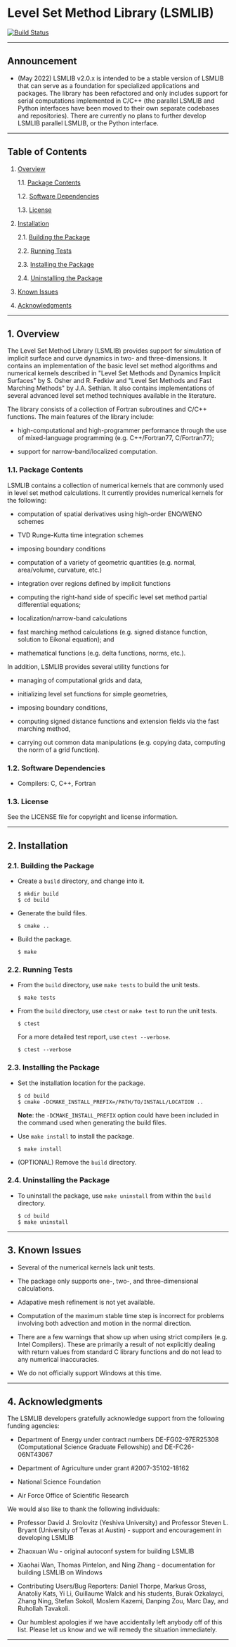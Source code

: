 Level Set Method Library (LSMLIB)
=================================

[------------------------------------ BADGES: BEGIN ------------------------------------]: #

[![Build Status](https://github.com/velexi-research/LSMLIB/actions/workflows/CI.yml/badge.svg)](https://github.com/velexi-research/LSMLIB/actions/workflows/CI.yml)

[------------------------------------- BADGES: END -------------------------------------]: #

-------------------------------------------------------------------------------------------

## Announcement

* (May 2022) LSMLIB v2.0.x is intended to be a stable version of LSMLIB that can serve as
  a foundation for specialized applications and packages. The library has been refactored
  and only includes support for serial computations implemented in C/C++ (the parallel
  LSMLIB and Python interfaces have been moved to their own separate codebases and
  repositories). There are currently no plans to further develop LSMLIB parallel LSMLIB,
  or the Python interface.

-------------------------------------------------------------------------------------------

Table of Contents
-----------------

1. [Overview][#1]

   1.1. [Package Contents][#1.1]

   1.2. [Software Dependencies][#1.2]

   1.3. [License][#1.3]

2. [Installation][#2]

   2.1. [Building the Package][#2.1]

   2.2. [Running Tests][#2.2]

   2.3. [Installing the Package][#2.3]

   2.4. [Uninstalling the Package][#2.4]

3. [Known Issues][#3]

4. [Acknowledgments][#4]

-------------------------------------------------------------------------------------------

## 1. Overview

The Level Set Method Library (LSMLIB) provides support for simulation of implicit surface
and curve dynamics in two- and three-dimensions. It contains an implementation of the
basic level set method algorithms and numerical kernels described in "Level Set Methods
and Dynamics Implicit Surfaces" by S. Osher and R. Fedkiw and "Level Set Methods and Fast
Marching Methods" by J.A. Sethian. It also contains implementations of several advanced
level set method techniques available in the literature.

The library consists of a collection of Fortran subroutines and C/C++ functions.  The main
features of the library include:

* high-computational and high-programmer performance through the use of mixed-language
  programming (e.g. C++/Fortran77, C/Fortran77);

* support for narrow-band/localized computation.

### 1.1. Package Contents

LSMLIB contains a collection of numerical kernels that are commonly used in level set
method calculations. It currently provides numerical kernels for the following:

* computation of spatial derivatives using high-order ENO/WENO schemes

* TVD Runge-Kutta time integration schemes

* imposing boundary conditions

* computation of a variety of geometric quantities (e.g. normal, area/volume, curvature,
  etc.)

* integration over regions defined by implicit functions

* computing the right-hand side of specific level set method partial differential
  equations;

* localization/narrow-band calculations

* fast marching method calculations (e.g. signed distance function, solution to Eikonal
  equation); and

* mathematical functions (e.g. delta functions, norms, etc.).

In addition, LSMLIB provides several utility functions for

* managing of computational grids and data,

* initializing level set functions for simple geometries,

* imposing boundary conditions,

* computing signed distance functions and extension fields via the fast marching method,

* carrying out common data manipulations (e.g. copying data, computing the norm of a grid
  function).

### 1.2. Software Dependencies

* Compilers: C, C++, Fortran

### 1.3. License

See the LICENSE file for copyright and license information.

-------------------------------------------------------------------------------------------

## 2. Installation

### 2.1. Building the Package

* Create a `build` directory, and change into it.

  ```shell
  $ mkdir build
  $ cd build
  ```

* Generate the build files.

  ```shell
  $ cmake ..
  ```

* Build the package.

  ```shell
  $ make
  ```

### 2.2. Running Tests

* From the `build` directory, use `make tests` to build the unit tests.

  ```shell
  $ make tests
  ```

* From the `build` directory, use `ctest` or `make test` to run the unit tests.

  ```shell
  $ ctest
  ```

  For a more detailed test report, use `ctest --verbose`.

  ```shell
  $ ctest --verbose
  ```

### 2.3. Installing the Package

* Set the installation location for the package.

  ```shell
  $ cd build
  $ cmake -DCMAKE_INSTALL_PREFIX=/PATH/TO/INSTALL/LOCATION ..
  ```

  __Note__: the `-DCMAKE_INSTALL_PREFIX` option could have been included in
  the command used when generating the build files.

* Use `make install` to install the package.

  ```shell
  $ make install
  ```

* (OPTIONAL) Remove the `build` directory.

### 2.4. Uninstalling the Package

* To uninstall the package, use `make uninstall` from within the `build`
  directory.

  ```shell
  $ cd build
  $ make uninstall
  ```

-------------------------------------------------------------------------------------------

## 3. Known Issues

* Several of the numerical kernels lack unit tests.

* The package only supports one-, two-, and three-dimensional calculations.

* Adapative mesh refinement is not yet available.

* Computation of the maximum stable time step is incorrect for problems involving both
  advection and motion in the normal direction.

* There are a few warnings that show up when using strict compilers (e.g. Intel Compilers).
  These are primarily a result of not explicitly dealing with return values from standard
  C library functions and do not lead to any numerical inaccuracies.

* We do not officially support Windows at this time.

-------------------------------------------------------------------------------------------

## 4. Acknowledgments

The LSMLIB developers gratefully acknowledge support from the following funding agencies:

* Department of Energy under contract numbers DE-FG02-97ER25308 (Computational Science
  Graduate Fellowship) and DE-FC26-06NT43067

* Department of Agriculture under grant #2007-35102-18162

* National Science Foundation

* Air Force Office of Scientific Research

We would also like to thank the following individuals:

* Professor David J. Srolovitz (Yeshiva University) and Professor Steven L. Bryant
  (University of Texas at Austin) - support and encouragement in developing LSMLIB

* Zhaoxuan Wu - original autoconf system for building LSMLIB

* Xiaohai Wan, Thomas Pintelon, and Ning Zhang - documentation for building LSMLIB on
  Windows

* Contributing Users/Bug Reporters: Daniel Thorpe, Markus Gross, Anatoliy Kats, Yi Li,
  Guillaume Walck and his students, Burak Ozkalayci, Zhang Ning, Stefan Sokoll, Moslem
  Kazemi, Danping Zou, Marc Day, and Ruhollah Tavakoli.

* Our humblest apologies if we have accidentally left anybody off of this list. Please let
  us know and we will remedy the situation immediately.

-------------------------------------------------------------------------------------------

[------------------------------------INTERNAL LINKS------------------------------------]: #

[#1]: #1-overview
[#1.1]: #11-package-contents
[#1.2]: #12-software-dependencies
[#1.3]: #13-license

[#2]: #2-installation
[#2.1]: #21-building-the-package
[#2.2]: #22-running-tests
[#2.3]: #23-installing-the-package
[#2.4]: #24-uninstalling-the-package

[#3]: #3-known-issues

[#4]: #4-acknowledgments

[------------------------------------EXTERNAL LINKS------------------------------------]: #
